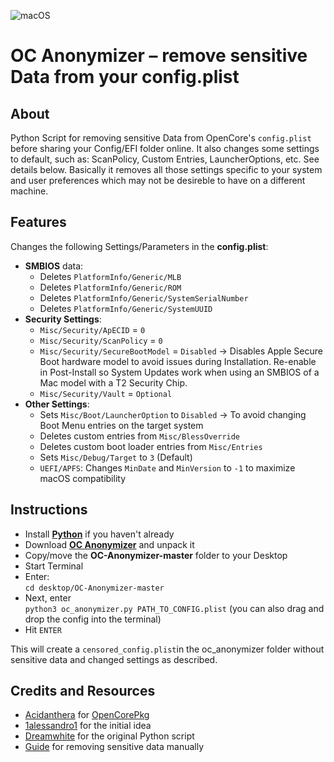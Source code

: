 ![macOS](https://img.shields.io/badge/Supported_OC_build:-≥0.8.2-white.svg)

# OC Anonymizer – remove sensitive Data from your config.plist

## About
Python Script for removing sensitive Data from OpenCore's `config.plist` before sharing your Config/EFI folder online. It also changes some settings to default, such as: ScanPolicy, Custom Entries, LauncherOptions, etc. See details below. Basically it removes all those settings specific to your system and user preferences which may not be desireble to have on a different machine.

## Features

Changes the following Settings/Parameters in the **config.plist**:

- **SMBIOS** data:
	- Deletes `PlatformInfo/Generic/MLB`
	- Deletes `PlatformInfo/Generic/ROM`
	- Deletes `PlatformInfo/Generic/SystemSerialNumber`
	- Deletes `PlatformInfo/Generic/SystemUUID`
- **Security Settings**:
	- `Misc/Security/ApECID` = `0`
	- `Misc/Security/ScanPolicy` = `0`
	- `Misc/Security/SecureBootModel` = `Disabled` &rarr; Disables Apple Secure Boot hardware model to avoid issues during Installation. Re-enable in Post-Install so System Updates work when using an SMBIOS of a Mac model with a T2 Security Chip.
	- `Misc/Security/Vault` = `Optional` 
- **Other Settings**:
	- Sets `Misc/Boot/LauncherOption` to `Disabled` &rarr; To avoid changing Boot Menu entries on the target system
	- Deletes custom entries from `Misc/BlessOverride`
	- Deletes custom boot loader entries from `Misc/Entries`
	- Sets `Misc/Debug/Target` to `3` (Default)
	- `UEFI/APFS`: Changes `MinDate` and `MinVersion` to `-1` to maximize macOS compatibility

## Instructions
- Install [**Python**](https://www.python.org/) if you haven't already
- Download [**OC Anonymizer**](https://github.com/5T33Z0/OC-Anonymizer/archive/refs/heads/master.zip) and unpack it
- Copy/move the **OC-Anonymizer-master** folder to your Desktop
- Start Terminal
- Enter:</br>
`cd desktop/OC-Anonymizer-master`
- Next, enter </br>`python3 oc_anonymizer.py PATH_TO_CONFIG.plist` (you can also drag and drop the config into the terminal)
- Hit `ENTER`

This will create a `censored_config.plist`in the oc_anonymizer folder without sensitive data and changed settings as described. 

## Credits and Resources

- [Acidanthera](https://github.com/acidanthera) for [OpenCorePkg](https://github.com/acidanthera)
- [1alessandro1](https://github.com/1alessandro1) for the initial idea
- [Dreamwhite](https://github.com/dreamwhite) for the original Python script
- [Guide](https://github.com/5T33Z0/OC-Little-Translated/tree/main/M_EFI_Upload_Chklst) for removing sensitive data manually
